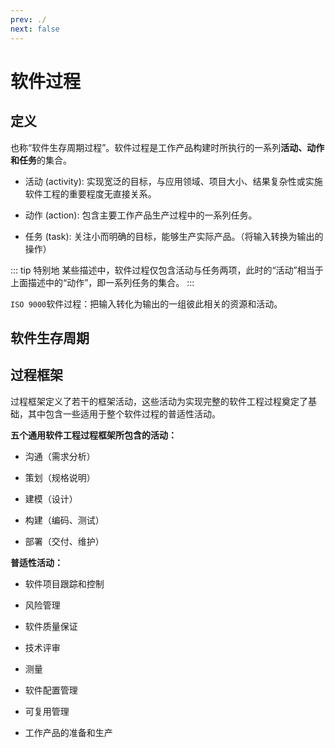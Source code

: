 ```yaml
---
prev: ./
next: false
---
```


# 软件过程

## 定义
也称“软件生存周期过程”。软件过程是工作产品构建时所执行的一系列**活动、动作和任务**的集合。

+ 活动 (activity): 实现宽泛的目标，与应用领域、项目大小、结果复杂性或实施软件工程的重要程度无直接关系。  

+ 动作 (action): 包含主要工作产品生产过程中的一系列任务。  

+ 任务 (task): 关注小而明确的目标，能够生产实际产品。（将输入转换为输出的操作）

::: tip 特别地
某些描述中，软件过程仅包含活动与任务两项，此时的“活动”相当于上面描述中的“动作”，即一系列任务的集合。
:::

```ISO 9000```软件过程：把输入转化为输出的一组彼此相关的资源和活动。

## 软件生存周期


## 过程框架
过程框架定义了若干的框架活动，这些活动为实现完整的软件工程过程奠定了基础，其中包含一些适用于整个软件过程的普适性活动。

**五个通用软件工程过程框架所包含的活动：**
+ 沟通（需求分析）

+ 策划（规格说明）

+ 建模（设计）

+ 构建（编码、测试）

+ 部署（交付、维护）

**普适性活动：**
+ 软件项目跟踪和控制

+ 风险管理

+ 软件质量保证

+ 技术评审

+ 测量

+ 软件配置管理

+ 可复用管理

+ 工作产品的准备和生产

